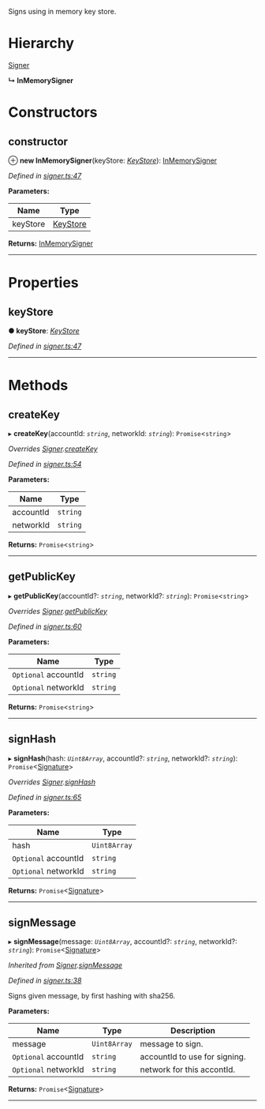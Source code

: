 

Signs using in memory key store.

# Hierarchy

 [Signer](_signer_.signer.md)

**↳ InMemorySigner**

# Constructors

<a id="constructor"></a>

##  constructor

⊕ **new InMemorySigner**(keyStore: *[KeyStore](_key_stores_keystore_.keystore.md)*): [InMemorySigner](_signer_.inmemorysigner.md)

*Defined in [signer.ts:47](https://github.com/nearprotocol/nearlib/blob/8de97a4/src.ts/signer.ts#L47)*

**Parameters:**

| Name | Type |
| ------ | ------ |
| keyStore | [KeyStore](_key_stores_keystore_.keystore.md) |

**Returns:** [InMemorySigner](_signer_.inmemorysigner.md)

___

# Properties

<a id="keystore"></a>

##  keyStore

**● keyStore**: *[KeyStore](_key_stores_keystore_.keystore.md)*

*Defined in [signer.ts:47](https://github.com/nearprotocol/nearlib/blob/8de97a4/src.ts/signer.ts#L47)*

___

# Methods

<a id="createkey"></a>

##  createKey

▸ **createKey**(accountId: *`string`*, networkId: *`string`*): `Promise`<`string`>

*Overrides [Signer](_signer_.signer.md).[createKey](_signer_.signer.md#createkey)*

*Defined in [signer.ts:54](https://github.com/nearprotocol/nearlib/blob/8de97a4/src.ts/signer.ts#L54)*

**Parameters:**

| Name | Type |
| ------ | ------ |
| accountId | `string` |
| networkId | `string` |

**Returns:** `Promise`<`string`>

___
<a id="getpublickey"></a>

##  getPublicKey

▸ **getPublicKey**(accountId?: *`string`*, networkId?: *`string`*): `Promise`<`string`>

*Overrides [Signer](_signer_.signer.md).[getPublicKey](_signer_.signer.md#getpublickey)*

*Defined in [signer.ts:60](https://github.com/nearprotocol/nearlib/blob/8de97a4/src.ts/signer.ts#L60)*

**Parameters:**

| Name | Type |
| ------ | ------ |
| `Optional` accountId | `string` |
| `Optional` networkId | `string` |

**Returns:** `Promise`<`string`>

___
<a id="signhash"></a>

##  signHash

▸ **signHash**(hash: *`Uint8Array`*, accountId?: *`string`*, networkId?: *`string`*): `Promise`<[Signature](../interfaces/_utils_key_pair_.signature.md)>

*Overrides [Signer](_signer_.signer.md).[signHash](_signer_.signer.md#signhash)*

*Defined in [signer.ts:65](https://github.com/nearprotocol/nearlib/blob/8de97a4/src.ts/signer.ts#L65)*

**Parameters:**

| Name | Type |
| ------ | ------ |
| hash | `Uint8Array` |
| `Optional` accountId | `string` |
| `Optional` networkId | `string` |

**Returns:** `Promise`<[Signature](../interfaces/_utils_key_pair_.signature.md)>

___
<a id="signmessage"></a>

##  signMessage

▸ **signMessage**(message: *`Uint8Array`*, accountId?: *`string`*, networkId?: *`string`*): `Promise`<[Signature](../interfaces/_utils_key_pair_.signature.md)>

*Inherited from [Signer](_signer_.signer.md).[signMessage](_signer_.signer.md#signmessage)*

*Defined in [signer.ts:38](https://github.com/nearprotocol/nearlib/blob/8de97a4/src.ts/signer.ts#L38)*

Signs given message, by first hashing with sha256.

**Parameters:**

| Name | Type | Description |
| ------ | ------ | ------ |
| message | `Uint8Array` |  message to sign. |
| `Optional` accountId | `string` |  accountId to use for signing. |
| `Optional` networkId | `string` |  network for this accontId. |

**Returns:** `Promise`<[Signature](../interfaces/_utils_key_pair_.signature.md)>

___

